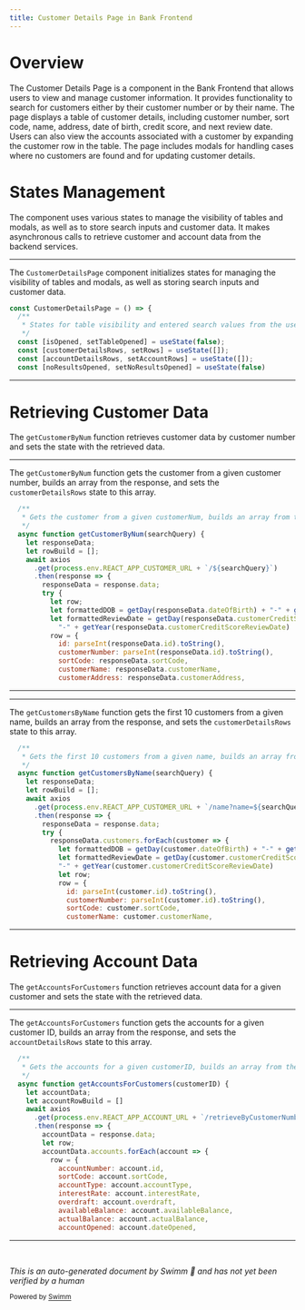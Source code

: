 ```yaml
---
title: Customer Details Page in Bank Frontend
---
```

# Overview

The Customer Details Page is a component in the Bank Frontend that allows users to view and manage customer information. It provides functionality to search for customers either by their customer number or by their name. The page displays a table of customer details, including customer number, sort code, name, address, date of birth, credit score, and next review date. Users can also view the accounts associated with a customer by expanding the customer row in the table. The page includes modals for handling cases where no customers are found and for updating customer details.

# States Management

The component uses various states to manage the visibility of tables and modals, as well as to store search inputs and customer data. It makes asynchronous calls to retrieve customer and account data from the backend services.

<SwmSnippet path="/src/bank-application-frontend/src/content/CustomerDetailsPage/CustomerDetailsPage.js" line="23">

---

The <SwmToken path="src/bank-application-frontend/src/content/CustomerDetailsPage/CustomerDetailsPage.js" pos="23:2:2" line-data="const CustomerDetailsPage = () =&gt; {">`CustomerDetailsPage`</SwmToken> component initializes states for managing the visibility of tables and modals, as well as storing search inputs and customer data.

```javascript
const CustomerDetailsPage = () => {
  /**
   * States for table visibility and entered search values from the user
   */
  const [isOpened, setTableOpened] = useState(false);
  const [customerDetailsRows, setRows] = useState([]);
  const [accountDetailsRows, setAccountRows] = useState([]);
  const [noResultsOpened, setNoResultsOpened] = useState(false)
```

---

</SwmSnippet>

# Retrieving Customer Data

The <SwmToken path="src/bank-application-frontend/src/content/CustomerDetailsPage/CustomerDetailsPage.js" pos="119:5:5" line-data="  async function getCustomerByNum(searchQuery) {">`getCustomerByNum`</SwmToken> function retrieves customer data by customer number and sets the state with the retrieved data.

<SwmSnippet path="/src/bank-application-frontend/src/content/CustomerDetailsPage/CustomerDetailsPage.js" line="116">

---

The <SwmToken path="src/bank-application-frontend/src/content/CustomerDetailsPage/CustomerDetailsPage.js" pos="119:5:5" line-data="  async function getCustomerByNum(searchQuery) {">`getCustomerByNum`</SwmToken> function gets the customer from a given customer number, builds an array from the response, and sets the <SwmToken path="src/bank-application-frontend/src/content/CustomerDetailsPage/CustomerDetailsPage.js" pos="117:34:34" line-data="   * Gets the customer from a given customerNum, builds an array from the response and sets customerDetailsRows&#39; state to this array">`customerDetailsRows`</SwmToken> state to this array.

```javascript
  /**
   * Gets the customer from a given customerNum, builds an array from the response and sets customerDetailsRows' state to this array
   */
  async function getCustomerByNum(searchQuery) {
    let responseData;
    let rowBuild = [];
    await axios
      .get(process.env.REACT_APP_CUSTOMER_URL + `/${searchQuery}`)
      .then(response => {
        responseData = response.data;
        try {
          let row;
          let formattedDOB = getDay(responseData.dateOfBirth) + "-" + getMonth(responseData.dateOfBirth) + "-" + getYear(responseData.dateOfBirth)
          let formattedReviewDate = getDay(responseData.customerCreditScoreReviewDate) + "-" + getMonth(responseData.customerCreditScoreReviewDate) +
            "-" + getYear(responseData.customerCreditScoreReviewDate)
          row = {
            id: parseInt(responseData.id).toString(),
            customerNumber: parseInt(responseData.id).toString(),
            sortCode: responseData.sortCode,
            customerName: responseData.customerName,
            customerAddress: responseData.customerAddress,
```

---

</SwmSnippet>

<SwmSnippet path="/src/bank-application-frontend/src/content/CustomerDetailsPage/CustomerDetailsPage.js" line="72">

---

The <SwmToken path="src/bank-application-frontend/src/content/CustomerDetailsPage/CustomerDetailsPage.js" pos="75:5:5" line-data="  async function getCustomersByName(searchQuery) {">`getCustomersByName`</SwmToken> function gets the first 10 customers from a given name, builds an array from the response, and sets the <SwmToken path="src/bank-application-frontend/src/content/CustomerDetailsPage/CustomerDetailsPage.js" pos="73:38:38" line-data="   * Gets the first 10 customers from a given name, builds an array from the response and sets customerDetailsRows&#39; state to this array">`customerDetailsRows`</SwmToken> state to this array.

```javascript
  /**
   * Gets the first 10 customers from a given name, builds an array from the response and sets customerDetailsRows' state to this array
   */
  async function getCustomersByName(searchQuery) {
    let responseData;
    let rowBuild = [];
    await axios
      .get(process.env.REACT_APP_CUSTOMER_URL + `/name?name=${searchQuery}&limit=10`)
      .then(response => {
        responseData = response.data;
        try {
          responseData.customers.forEach(customer => {
            let formattedDOB = getDay(customer.dateOfBirth) + "-" + getMonth(customer.dateOfBirth) + "-" + getYear(customer.dateOfBirth)
            let formattedReviewDate = getDay(customer.customerCreditScoreReviewDate) + "-" + getMonth(customer.customerCreditScoreReviewDate) +
            "-" + getYear(customer.customerCreditScoreReviewDate)
            let row;
            row = {
              id: parseInt(customer.id).toString(),
              customerNumber: parseInt(customer.id).toString(),
              sortCode: customer.sortCode,
              customerName: customer.customerName,
```

---

</SwmSnippet>

# Retrieving Account Data

The <SwmToken path="src/bank-application-frontend/src/content/CustomerDetailsPage/CustomerDetailsPage.js" pos="161:5:5" line-data="  async function getAccountsForCustomers(customerID) {">`getAccountsForCustomers`</SwmToken> function retrieves account data for a given customer and sets the state with the retrieved data.

<SwmSnippet path="/src/bank-application-frontend/src/content/CustomerDetailsPage/CustomerDetailsPage.js" line="158">

---

The <SwmToken path="src/bank-application-frontend/src/content/CustomerDetailsPage/CustomerDetailsPage.js" pos="161:5:5" line-data="  async function getAccountsForCustomers(customerID) {">`getAccountsForCustomers`</SwmToken> function gets the accounts for a given customer ID, builds an array from the response, and sets the <SwmToken path="src/bank-application-frontend/src/content/CustomerDetailsPage/CustomerDetailsPage.js" pos="159:34:34" line-data="   * Gets the accounts for a given customerID, builds an array from the response and sets accountDetailsRows&#39; state to this array">`accountDetailsRows`</SwmToken> state to this array.

```javascript
  /**
   * Gets the accounts for a given customerID, builds an array from the response and sets accountDetailsRows' state to this array
   */
  async function getAccountsForCustomers(customerID) {
    let accountData;
    let accountRowBuild = []
    await axios
      .get(process.env.REACT_APP_ACCOUNT_URL + `/retrieveByCustomerNumber/${customerID}`)
      .then(response => {
        accountData = response.data;
        let row;
        accountData.accounts.forEach(account => {
          row = {
            accountNumber: account.id,
            sortCode: account.sortCode,
            accountType: account.accountType,
            interestRate: account.interestRate,
            overdraft: account.overdraft,
            availableBalance: account.availableBalance,
            actualBalance: account.actualBalance,
            accountOpened: account.dateOpened,
```

---

</SwmSnippet>

&nbsp;

*This is an auto-generated document by Swimm 🌊 and has not yet been verified by a human*

<SwmMeta version="3.0.0" repo-id="Z2l0aHViJTNBJTNBY2ljcy1iYW5raW5nLXNhbXBsZS1hcHBsaWNhdGlvbi1jYnNhLUlCTS1EZW1vJTNBJTNBU3dpbW0tRGVtbw==" repo-name="cics-banking-sample-application-cbsa-IBM-Demo"><sup>Powered by [Swimm](/)</sup></SwmMeta>
